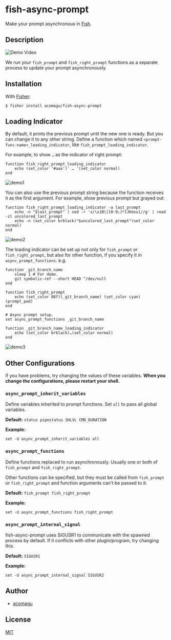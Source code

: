 # fish-async-prompt

Make your prompt asynchronous in [Fish](https://fishshell.com/).

## Description

![Demo Video](./images/demo.png)

We run your `fish_prompt` and `fish_right_prompt` functions as a separate process to update your prompt asynchronously.

## Installation

With [Fisher](https://github.com/jorgebucaran/fisher):

```
$ fisher install acomagu/fish-async-prompt
```

## Loading Indicator

By default, it prints the previous prompt until the new one is ready. But you can change it to any other string. Define a function which named `<prompt-func-name>_loading_indicator`, like `fish_prompt_loading_indicator`.

For example, to show ` … ` as the indicator of right prompt:

```fish
function fish_right_prompt_loading_indicator
    echo (set_color '#aaa')' … '(set_color normal)
end
```

![demo1](./images/loading-indicator-demo1.webp)

You can also use the previous prompt string because the function receives it as the first argument. For example, show previous prompt but grayed out:

```fish
function fish_right_prompt_loading_indicator -a last_prompt
    echo -n "$last_prompt" | sed -r 's/\x1B\[[0-9;]*[JKmsu]//g' | read -zl uncolored_last_prompt
    echo -n (set_color brblack)"$uncolored_last_prompt"(set_color normal)
end
```

![demo2](./images/loading-indicator-demo2.webp)

The loading indicator can be set up not only for `fish_prompt` or `fish_right_prompt`, but also for other function, if you specify it in `async_prompt_functions`. e.g.

```fish
function _git_branch_name
    sleep 1 # For demo.
    git symbolic-ref --short HEAD ^/dev/null
end

function fish_right_prompt
    echo (set_color 88f)(_git_branch_name) (set_color cyan)(prompt_pwd)
end

# Async prompt setup.
set async_prompt_functions _git_branch_name

function _git_branch_name_loading_indicator
    echo (set_color brblack)…(set_color normal)
end
```

![demo3](./images/loading-indicator-demo3.webp)

## Other Configurations

If you have problems, try changing the values of these variables. **When you change the configurations, please restart your shell.**

### `async_prompt_inherit_variables`

Define variables inherited to prompt functions. Set `all` to pass all global variables.

**Default:** `status pipestatus SHLVL CMD_DURATION`

**Example:**

```fish
set -U async_prompt_inherit_variables all
```

### `async_prompt_functions`

Define functions replaced to run asynchronously. Usually one or both of `fish_prompt` and `fish_right_prompt`.

Other functions can be specified, but they must be called from `fish_prompt` or `fish_right_prompt` and function arguments can't be passed to it.

**Default:** `fish_prompt fish_right_prompt`

**Example:**

```fish
set -U async_prompt_functions fish_right_prompt
```

### `async_prompt_internal_signal`

fish-async-prompt uses SIGUSR1 to communicate with the spawned process by default. If it conflicts with other plugin/program, try changing this.

**Default:** `SIGUSR1`

**Example:**

```fish
set -U async_prompt_internal_signal SIGUSR2
```

## Author

- [acomagu](https://github.com/acomagu)

## License

[MIT](LICENSE.md)
